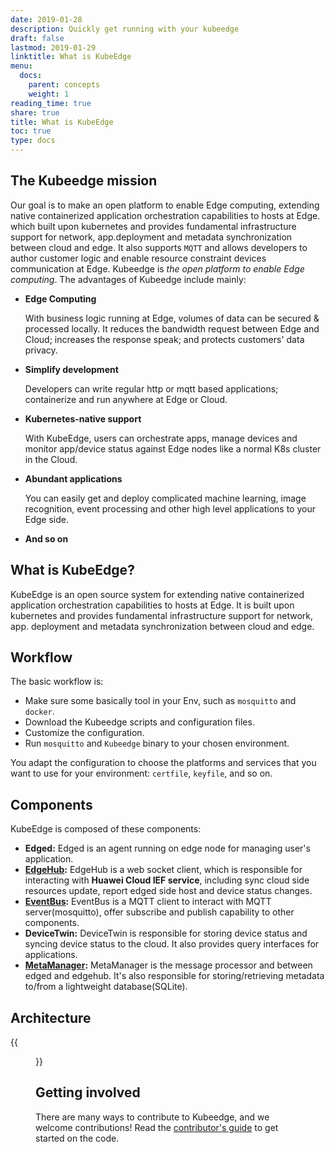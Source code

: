```yaml
---
date: 2019-01-28
description: Quickly get running with your kubeedge
draft: false
lastmod: 2019-01-29
linktitle: What is KubeEdge
menu:
  docs:
    parent: concepts
    weight: 1
reading_time: true
share: true
title: What is KubeEdge
toc: true
type: docs
---
```

## The Kubeedge mission

Our goal is to make an open platform to enable Edge computing, extending native containerized application orchestration capabilities to hosts at Edge. which built upon kubernetes and provides fundamental infrastructure support for network, app.deployment and metadata synchronization between cloud and edge. It also supports `MQTT` and allows developers to author customer logic and enable resource constraint devices communication at Edge. Kubeedge is *the open platform to enable Edge computing*. The advantages of Kubeedge include mainly:

* **Edge Computing**

     With business logic running at Edge, volumes of data can be secured & processed locally. It reduces the bandwidth
     request between Edge and Cloud; increases the response speak; and protects customers' data privacy.

* **Simplify development**

     Developers can write regular http or mqtt based applications; containerize and run anywhere at Edge or Cloud.

* **Kubernetes-native support**

     With KubeEdge, users can orchestrate apps, manage devices and monitor app/device status against Edge nodes like
     a normal K8s cluster in the Cloud.

* **Abundant applications**

     You can easily get and deploy complicated machine learning, image recognition, event processing and other high
     level applications to your Edge side.

* **And so on**

## What is KubeEdge?

KubeEdge is an open source system for extending native containerized application
orchestration capabilities to hosts at Edge. It is built upon kubernetes and provides
fundamental infrastructure support for network, app. deployment and metadata
synchronization between cloud and edge.

## Workflow 

The basic workflow is:

* Make sure some basically tool in your Env, such as `mosquitto` and `docker`.
* Download the Kubeedge scripts and configuration files.
* Customize the configuration.
* Run `mosquitto` and `Kubeedge` binary to your chosen environment.

You adapt the configuration to choose the platforms and services that you want
to use for your environment: `certfile`, `keyfile`, and so on.

## Components
KubeEdge is composed of these components:

- **Edged:** Edged is an agent running on edge node for managing user's application.
- **[EdgeHub](/zh/docs/edgehub):** EdgeHub is a web socket client, which is responsible for interacting with **Huawei Cloud IEF service**, including sync cloud side resources update, report edged side host and device status changes.
- **[EventBus](/zh/docs/event-bus):** EventBus is a MQTT client to interact with MQTT server(mosquitto), offer subscribe and publish capability to other components.
- **DeviceTwin:** DeviceTwin is responsible for storing device status and syncing device status to the cloud. It also provides query interfaces for applications.
- **[MetaManager](/zh/docs/meta-manager):** MetaManager is the message processor and between edged and edgehub. It's also responsible for storing/retrieving metadata to/from a lightweight database(SQLite). 

## Architecture

{{<figure library="1" src="kubeedge_arch.png" title="">}}

## Getting involved

There are many ways to contribute to Kubeedge, and we welcome contributions! 
Read the [contributor's guide](/en/docs/contributing) to get started on the 
code.
